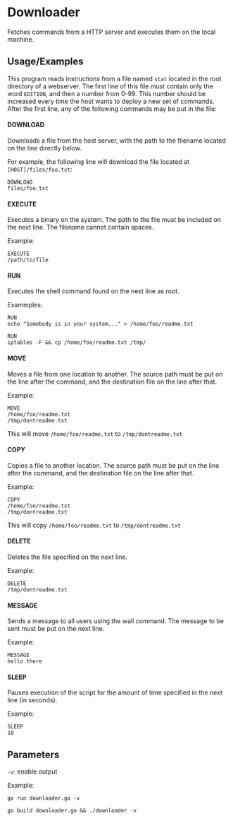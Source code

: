 
# Downloader

Fetches commands from a HTTP server and executes them on the local machine.


## Usage/Examples

This program reads instructions from a file named `stat` located in the
root directory of a webserver. The first line of this file must contain only the word `EDITION`,
and then a number from 0-99. This number should be increased every time the host wants to deploy a new
set of commands. After the first line, any of the following commands may be put in the file:


#### DOWNLOAD
Downloads a file from the host server, with the path to the filename located on the line
directly below.

For example, the following line will download the file located at `[HOST]/files/foo.txt`:
```
DOWNLOAD
files/foo.txt
```

#### EXECUTE
Executes a binary on the system. The path to the file must be included on the next line.
The filename cannot contain spaces.

Example:
```
EXECUTE
/path/to/file
```

#### RUN
Executes the shell command found on the next line as root.

Exammples:
```
RUN
echo "Somebody is in your system..." > /home/foo/readme.txt

RUN
iptables -F && cp /home/foo/readme.txt /tmp/
```

#### MOVE
Moves a file from one location to another. The source path must be put on the line after
the command, and the destination file on the line after that.

Example:
```
MOVE
/home/foo/readme.txt
/tmp/dontreadme.txt
```
This will move `/home/foo/readme.txt` to `/tmp/dontreadme.txt`


#### COPY
Copies a file to another location. The source path must be put on the line after
the command, and the destination file on the line after that.

Example:
```
COPY
/home/foo/readme.txt
/tmp/dontreadme.txt
```
This will copy `/home/foo/readme.txt` to `/tmp/dontreadme.txt`


#### DELETE
Deletes the file specified on the next line.

Example:
```
DELETE
/tmp/dontreadme.txt
```

#### MESSAGE
Sends a message to all users using the wall command.
The message to be sent must be put on the next line.

Example:
```
MESSAGE
hello there
```

#### SLEEP
Pauses execution of the script for the amount of time
specified in the next line (in seconds).

Example:
```
SLEEP
10
```

## Parameters

`-v`: enable output

Example:
```
go run downloader.go -v

go build downloader.go && ./downloader -v
```
